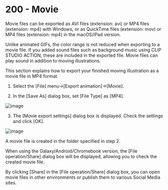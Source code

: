 # 200 - Movie

Movie files can be exported as AVI files (extension: avi) or MP4 files (extension: mp4) with Windows, or as QuickTime files (extension: mov) or MP4 files (extension: mp4) in the macOS/iPad version.

Unlike animated GIFs, the color range is not reduced when exporting to a movie file. If you added sound files such as background music using CLIP STUDIO ACTION, these are included in the exported file. Movie files can play sound in addition to moving illustrations.

This section explains how to export your finished moving illustration as a movie file in MP4 format.

1. Select the [File] menu→[Export animation]→[Movie].

2. In the [Save As] dialog box, set [File Type] as [MP4].

![image](https://github.com/vanHeemstraSystems/clip-studio-paint/assets/1499433/b37052fd-6d6e-457b-b8f0-591b777f3ff8)

3. The [Movie export settings] dialog box is displayed. Check the settings and click [OK].

![image](https://github.com/vanHeemstraSystems/clip-studio-paint/assets/1499433/fca89792-a749-4bbc-a4fd-8706e5073a72)

A movie file is created in the folder specified in step 2.

When using the Galaxy/Android/Chromebook version, the [File operation/Share] dialog box will be displayed, allowing you to check the created movie file.

By clicking [Share] in the [File operation/Share] dialog box, you can open movie files in other environments or publish them to various Social Media sites.

